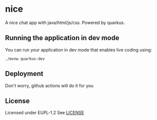 # nice

A nice chat app with java/html/js/css. Powered by quarkus.

## Running the application in dev mode

You can run your application in dev mode that enables live coding using:

```shell script
./mvnw quarkus:dev
```

## Deployment

Don't worry, github actions will do it for you

## License

Licensed under EUPL-1.2
See [LICENSE](LICENSE)
